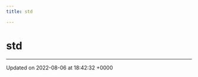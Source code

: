 ```yaml
---
title: std

---
```


# std








-------------------------------

Updated on 2022-08-06 at 18:42:32 +0000